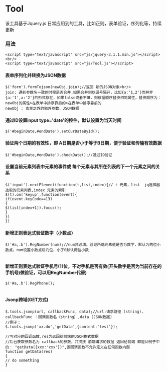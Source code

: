 # Tool
该工具基于Jquery.js
日常应用到的工具，比如正则，表单验证，序列化等，持续更新

### 用法
```
<script type="text/javascript" src="js/jquery-3.1.1.min.js"></script><br/>
<script type="text/javascript" src="js/Tool.js"></script>
```

#### 表单序列化并转换为JSON数据
```
$('form').formTojson(newObj,join);//返回 新的JSON对象<br/>
join: 遇到参数名一致的时候是否合并,如果合并则以逗号隔开，比如{a:'1,2'}而并非{a:'1',a:'2'}的形式存在，如果false或者不填，则根据顺序替换相同属性，替换顺序为：newObj的属性>在表单中排序靠后的>在表单中排序靠前的
newObj : 表单之外的额外参数，JSON数据
```
#### 通过ID设置input type='date'的控件，默认设置为当天时间
`$('#beginDate,#endDate').setCurDateById();`

#### 验证两个日期的有效性，即 A日期是否小于等于B日期，便于验证和传输有效数据
`$('#beginDate,#endDate').checkDate();//通过ID验证`

#### 设置当前元素列表中元素的事件或 每个元素与其所在列表的下一个元素之间的关系
```
$('input').nextElement(function(t,list,index){// t 元素，list  jq选择器选取的元素列表,index 元素的索引
$(t).on('keyup',function(event){
if(event.keyCode==13)
{
$(list[index+1]).focus();
}
})
})
```

#### 新增正则表达式验证数字（小数点）
```
$('#a,.b').RegNumber(num);//num非必填。验证所选元素值是否为数字，默认为两位小数点，num设置小数点后几位，小于0默认两位小数


```
#### 新增正则表达式验证手机号(11位，不对手机是否有效(开头数字是否为当前存在的手机号)做验证，可以用RegNumber代替)
```
$('#a,.b').RegPhone();


```


#### Jsonp跨域(GET方式)

```
$.tools.jsonp(url, callbackFunc, data);//url:请求路径 (string)，callbackFunc ：回调函数名（string）,data (JSON数据)
//例子：
$.tools.jsonp('xx.do','getData',{content:'test'});

//写对应的回调函数,res为返回给前端的JSON格式数据
//后台获取参数名为 callback的参数，并拼接 前端请求的数据 返回给前端 即返回例子中的： "getData({xxx:'xxx'})",该回调函数不允许定义在任何函数内部
function getData(res)
{
// do something
}
```

